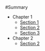 #Summary

* Chapter 1
  * [Section 1](chapter1/section1.md)
  * [Section 2](chapter1/section2.md)
  * [Section 3](chapter1/section3.md)
* Chapter 2
  * [Section 2](chapter2/section2.md)
